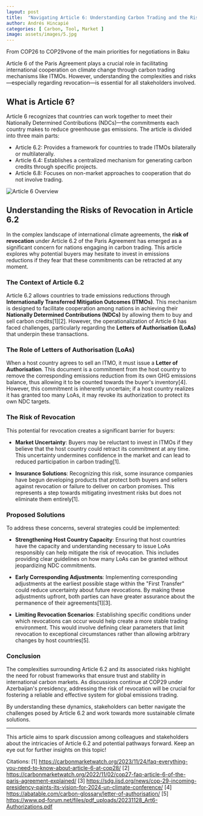 ```yaml
---
layout: post
title:  "Navigating Article 6: Understanding Carbon Trading and the Risks for businesses developing carbon projects"
author: Andrés Hincapié 
categories: [ Carbon, Tool, Market ]
image: assets/images/5.jpg
---
```


From COP26 to COP29vone of the main priorities for negotiations in Baku

Article 6 of the Paris Agreement plays a crucial role in facilitating international cooperation on climate change through carbon trading mechanisms like ITMOs. However, understanding the complexities and risks—especially regarding revocation—is essential for all stakeholders involved. 

## What is Article 6?

Article 6 recognizes that countries can work together to meet their Nationally Determined Contributions (NDCs)—the commitments each country makes to reduce greenhouse gas emissions. The article is divided into three main parts:

- Article 6.2: Provides a framework for countries to trade ITMOs bilaterally or multilaterally.
- Article 6.4: Establishes a centralized mechanism for generating carbon credits through specific projects.
- Article 6.8: Focuses on non-market approaches to cooperation that do not involve trading.


![Article 6 Overview](https://cdn.prod.website-files.com/654117f5b219ee2998d4c8b5/65d4c700c496061b1a284e2c_1800x900.png)

## Understanding the Risks of Revocation in Article 6.2

In the complex landscape of international climate agreements, the **risk of revocation** under Article 6.2 of the Paris Agreement has emerged as a significant concern for nations engaging in carbon trading. This article explores why potential buyers may hesitate to invest in emissions reductions if they fear that these commitments can be retracted at any moment.

### The Context of Article 6.2

Article 6.2 allows countries to trade emissions reductions through **Internationally Transferred Mitigation Outcomes (ITMOs)**. This mechanism is designed to facilitate cooperation among nations in achieving their **Nationally Determined Contributions (NDCs)** by allowing them to buy and sell carbon credits[1][2]. However, the operationalization of Article 6 has faced challenges, particularly regarding the **Letters of Authorisation (LoAs)** that underpin these transactions.

### The Role of Letters of Authorisation (LoAs)

When a host country agrees to sell an ITMO, it must issue a **Letter of Authorisation**. This document is a commitment from the host country to remove the corresponding emissions reduction from its own GHG emissions balance, thus allowing it to be counted towards the buyer's inventory[4]. However, this commitment is inherently uncertain; if a host country realizes it has granted too many LoAs, it may revoke its authorization to protect its own NDC targets.

### The Risk of Revocation

This potential for revocation creates a significant barrier for buyers:

- **Market Uncertainty**: Buyers may be reluctant to invest in ITMOs if they believe that the host country could retract its commitment at any time. This uncertainty undermines confidence in the market and can lead to reduced participation in carbon trading[1].

- **Insurance Solutions**: Recognizing this risk, some insurance companies have begun developing products that protect both buyers and sellers against revocation or failure to deliver on carbon promises. This represents a step towards mitigating investment risks but does not eliminate them entirely[1].

### Proposed Solutions

To address these concerns, several strategies could be implemented:

- **Strengthening Host Country Capacity**: Ensuring that host countries have the capacity and understanding necessary to issue LoAs responsibly can help mitigate the risk of revocation. This includes providing clear guidelines on how many LoAs can be granted without jeopardizing NDC commitments.

- **Early Corresponding Adjustments**: Implementing corresponding adjustments at the earliest possible stage within the "First Transfer" could reduce uncertainty about future revocations. By making these adjustments upfront, both parties can have greater assurance about the permanence of their agreements[1][3].

- **Limiting Revocation Scenarios**: Establishing specific conditions under which revocations can occur would help create a more stable trading environment. This would involve defining clear parameters that limit revocation to exceptional circumstances rather than allowing arbitrary changes by host countries[5].

### Conclusion

The complexities surrounding Article 6.2 and its associated risks highlight the need for robust frameworks that ensure trust and stability in international carbon markets. As discussions continue at COP29 under Azerbaijan's presidency, addressing the risk of revocation will be crucial for fostering a reliable and effective system for global emissions trading. 

By understanding these dynamics, stakeholders can better navigate the challenges posed by Article 6.2 and work towards more sustainable climate solutions.

---

This article aims to spark discussion among colleagues and stakeholders about the intricacies of Article 6.2 and potential pathways forward. Keep an eye out for further insights on this topic!

Citations:
[1] https://carbonmarketwatch.org/2023/11/24/faq-everything-you-need-to-know-about-article-6-at-cop28/
[2] https://carbonmarketwatch.org/2022/11/02/cop27-faq-article-6-of-the-paris-agreement-explained/
[3] https://sdg.iisd.org/news/cop-29-incoming-presidency-paints-its-vision-for-2024-un-climate-conference/
[4] https://abatable.com/carbon-glossary/letter-of-authorisation/
[5] https://www.pd-forum.net/files/pdf_uploads/20231128_Art6-Authorizations.pdf
